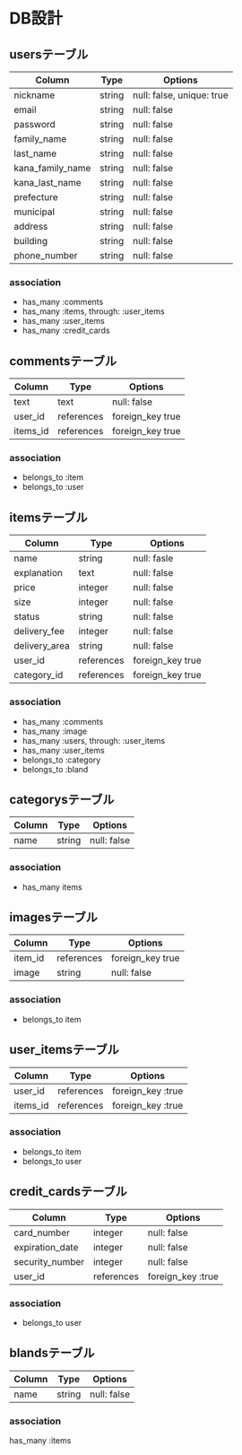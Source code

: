 # DB設計

## usersテーブル
|Column|Type|Options|
|------|----|-------|
|nickname|string|null: false, unique: true|
|email|string|null: false|
|password|string|null: false|
|family_name|string|null: false|
|last_name|string|null: false|
|kana_family_name|string|null: false|
|kana_last_name|string|null: false|
|prefecture|string|null: false|
|municipal|string|null: false|
|address|string|null: false|
|building|string|null: false|
|phone_number|string|null: false|

### association
  - has_many :comments
  - has_many :items, through: :user_items
  - has_many :user_items
  - has_many :credit_cards

## commentsテーブル
|Column|Type|Options|
|------|----|-------|
|text|text|null: false|
|user_id|references|foreign_key true|
|items_id|references|foreign_key true|

### association
  - belongs_to :item
  - belongs_to :user

## itemsテーブル
|Column|Type|Options|
|------|----|-------|
|name|string|null: fasle|
|explanation|text|null: false|
|price|integer|null: false|
|size|integer|null: false|
|status|string|null: false|
|delivery_fee|integer|null: false|
|delivery_area|string|null: false|
|user_id|references|foreign_key true|
|category_id|references|foreign_key true|

### association
  - has_many :comments
  - has_many :image
  - has_many :users, through: :user_items
  - has_many :user_items
  - belongs_to :category
  - belongs_to :bland

## categorysテーブル
|Column|Type|Options|
|------|----|-------|
|name|string|null: false|

### association
  - has_many items

## imagesテーブル
|Column|Type|Options|
|------|----|-------|
|item_id|references|foreign_key true|
|image|string|null: false|

### association
  - belongs_to item

## user_itemsテーブル
|Column|Type|Options|
|------|----|-------|
|user_id|references|foreign_key :true|
|items_id|references|foreign_key :true|

### association
  - belongs_to item
  - belongs_to user

## credit_cardsテーブル
|Column|Type|Options|
|------|----|-------|
|card_number|integer|null: false|
|expiration_date|integer|null: false|
|security_number|integer|null: false|
|user_id|references|foreign_key :true|

### association
  - belongs_to user

## blandsテーブル
|Column|Type|Options|
|------|----|-------|
|name|string|null: false|

### association
has_many :items



